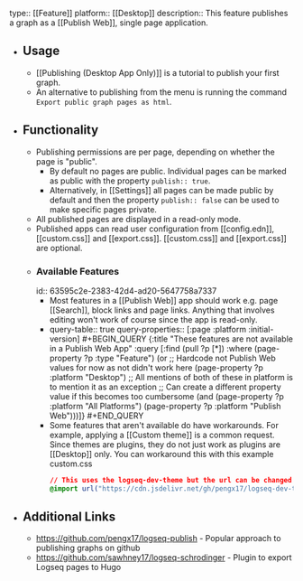type:: [[Feature]]
platform:: [[Desktop]]
description:: This feature publishes a graph as a [[Publish Web]], single page application.

- ## Usage
	- [[Publishing (Desktop App Only)]] is a tutorial to publish your first graph.
	- An alternative to publishing from the menu is running the command `Export public graph pages as html`.
- ## Functionality
	- Publishing permissions are per page, depending on whether the page is "public".
		- By default no pages are public. Individual pages can be marked as public with the property `publish:: true`.
		- Alternatively, in [[Settings]] all pages can be made public by default and then the property `publish:: false` can be used to make specific pages private.
	- All published pages are displayed in a read-only mode.
	- Published apps can read user configuration from [[config.edn]], [[custom.css]] and [[export.css]]. [[custom.css]] and [[export.css]] are optional.
	- ### Available Features
	  id:: 63595c2e-2383-42d4-ad20-5647758a7337
		- Most features in a [[Publish Web]] app should work e.g. page [[Search]], block links and page links. Anything that involves editing won't work of course since the app is read-only.
		- query-table:: true
		  query-properties:: [:page :platform :initial-version]
		  #+BEGIN_QUERY
		  {:title "These features are not available in a Publish Web App"
		   :query [:find (pull ?p [*])
		                :where
		                (page-property ?p :type "Feature")
		                (or
		                     ;; Hardcode not Publish Web values for now as not didn't work here
		                     (page-property ?p :platform "Desktop")
		                     ;; All mentions of both of these in platform is to mention it as an exception
		                     ;; Can create a different property value if this becomes too cumbersome
		                     (and (page-property ?p :platform "All Platforms")
		                              (page-property ?p :platform "Publish Web")))]}
		  #+END_QUERY
		- Some features that aren't available do have workarounds. For example, applying a [[Custom theme]] is a common request. Since themes are plugins, they do not just work as plugins are [[Desktop]] only. You can workaround this with this example custom.css
		  ```css
		  // This uses the logseq-dev-theme but the url can be changed to any theme's github url
		  @import url("https://cdn.jsdelivr.net/gh/pengx17/logseq-dev-theme@main/custom.css");
		  ```
- ## Additional Links
	- https://github.com/pengx17/logseq-publish - Popular approach to publishing graphs on github
	- https://github.com/sawhney17/logseq-schrodinger - Plugin to export Logseq pages to Hugo